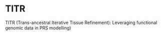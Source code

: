 # TITR
TITR (Trans-ancestral Iterative Tissue Refinement): Leveraging functional genomic data in PRS modelling)
